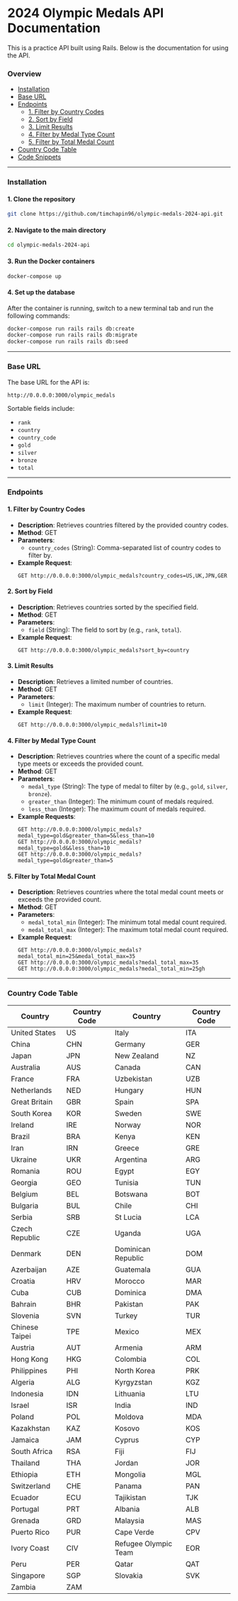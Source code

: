 # 2024 Olympic Medals API Documentation

This is a practice API built using Rails. Below is the documentation for using the API.

### Overview

- [Installation](#installation)
- [Base URL](#base-url)
- [Endpoints](#endpoints)
  - [1. Filter by Country Codes](#1-filter-by-country-codes)
  - [2. Sort by Field](#2-sort-by-field)
  - [3. Limit Results](#3-limit-results)
  - [4. Filter by Medal Type Count](#4-filter-by-medal-type-count)
  - [5. Filter by Total Medal Count](#5-filter-by-total-medal-count)
- [Country Code Table](#country-code-table)
- [Code Snippets](#code-snippets)

---

### Installation

#### 1. Clone the repository
```bash
git clone https://github.com/timchapin96/olympic-medals-2024-api.git
```

#### 2. Navigate to the main directory
```bash
cd olympic-medals-2024-api
```

#### 3. Run the Docker containers
```bash
docker-compose up
```

#### 4. Set up the database
After the container is running, switch to a new terminal tab and run the following commands:

```bash
docker-compose run rails rails db:create
docker-compose run rails rails db:migrate
docker-compose run rails rails db:seed
```

---

### Base URL

The base URL for the API is:
```
http://0.0.0.0:3000/olympic_medals
```

Sortable fields include:
- `rank`
- `country`
- `country_code`
- `gold`
- `silver`
- `bronze`
- `total`

---

### Endpoints

#### 1. Filter by Country Codes

- **Description**: Retrieves countries filtered by the provided country codes.
- **Method**: GET
- **Parameters**:
  - `country_codes` (String): Comma-separated list of country codes to filter by.
- **Example Request**:
  ```http
  GET http://0.0.0.0:3000/olympic_medals?country_codes=US,UK,JPN,GER
  ```

#### 2. Sort by Field

- **Description**: Retrieves countries sorted by the specified field.
- **Method**: GET
- **Parameters**:
  - `field` (String): The field to sort by (e.g., `rank`, `total`).
- **Example Request**:
  ```http
  GET http://0.0.0.0:3000/olympic_medals?sort_by=country
  ```

#### 3. Limit Results

- **Description**: Retrieves a limited number of countries.
- **Method**: GET
- **Parameters**:
  - `limit` (Integer): The maximum number of countries to return.
- **Example Request**:
  ```http
  GET http://0.0.0.0:3000/olympic_medals?limit=10
  ```

#### 4. Filter by Medal Type Count

- **Description**: Retrieves countries where the count of a specific medal type meets or exceeds the provided count.
- **Method**: GET
- **Parameters**:
  - `medal_type` (String): The type of medal to filter by (e.g., `gold`, `silver`, `bronze`).
  - `greater_than` (Integer): The minimum count of medals required.
  - `less_than` (Integer): The maximum count of medals required.
- **Example Requests**:
  ```http
  GET http://0.0.0.0:3000/olympic_medals?medal_type=gold&greater_than=5&less_than=10
  GET http://0.0.0.0:3000/olympic_medals?medal_type=gold&&less_than=10
  GET http://0.0.0.0:3000/olympic_medals?medal_type=gold&greater_than=5
  ```

#### 5. Filter by Total Medal Count

- **Description**: Retrieves countries where the total medal count meets or exceeds the provided count.
- **Method**: GET
- **Parameters**:
  - `medal_total_min` (Integer): The minimum total medal count required.
  - `medal_total_max` (Integer): The maximum total medal count required.
- **Example Request**:
  ```http
  GET http://0.0.0.0:3000/olympic_medals?medal_total_min=25&medal_total_max=35
  GET http://0.0.0.0:3000/olympic_medals?medal_total_max=35
  GET http://0.0.0.0:3000/olympic_medals?medal_total_min=25gh
  ```

---

### Country Code Table

| Country          | Country Code | Country           | Country Code |
|------------------|--------------|-------------------|--------------|
| United States    | US           | Italy             | ITA          |
| China            | CHN          | Germany           | GER          |
| Japan            | JPN          | New Zealand       | NZ           |
| Australia        | AUS          | Canada            | CAN          |
| France           | FRA          | Uzbekistan        | UZB          |
| Netherlands      | NED          | Hungary           | HUN          |
| Great Britain    | GBR          | Spain             | SPA          |
| South Korea      | KOR          | Sweden            | SWE          |
| Ireland          | IRE          | Norway            | NOR          |
| Brazil           | BRA          | Kenya             | KEN          |
| Iran             | IRN          | Greece            | GRE          |
| Ukraine          | UKR          | Argentina         | ARG          |
| Romania          | ROU          | Egypt             | EGY          |
| Georgia          | GEO          | Tunisia           | TUN          |
| Belgium          | BEL          | Botswana          | BOT          |
| Bulgaria         | BUL          | Chile             | CHI          |
| Serbia           | SRB          | St Lucia          | LCA          |
| Czech Republic   | CZE          | Uganda            | UGA          |
| Denmark          | DEN          | Dominican Republic | DOM         |
| Azerbaijan       | AZE          | Guatemala         | GUA          |
| Croatia          | HRV          | Morocco           | MAR          |
| Cuba             | CUB          | Dominica          | DMA          |
| Bahrain          | BHR          | Pakistan          | PAK          |
| Slovenia         | SVN          | Turkey            | TUR          |
| Chinese Taipei   | TPE          | Mexico            | MEX          |
| Austria          | AUT          | Armenia           | ARM          |
| Hong Kong        | HKG          | Colombia          | COL          |
| Philippines      | PHI          | North Korea       | PRK          |
| Algeria          | ALG          | Kyrgyzstan        | KGZ          |
| Indonesia        | IDN          | Lithuania         | LTU          |
| Israel           | ISR          | India             | IND          |
| Poland           | POL          | Moldova           | MDA          |
| Kazakhstan       | KAZ          | Kosovo            | KOS          |
| Jamaica          | JAM          | Cyprus            | CYP          |
| South Africa     | RSA          | Fiji              | FIJ          |
| Thailand         | THA          | Jordan            | JOR          |
| Ethiopia         | ETH          | Mongolia          | MGL          |
| Switzerland      | CHE          | Panama            | PAN          |
| Ecuador          | ECU          | Tajikistan        | TJK          |
| Portugal         | PRT          | Albania           | ALB          |
| Grenada          | GRD          | Malaysia          | MAS          |
| Puerto Rico      | PUR          | Cape Verde        | CPV          |
| Ivory Coast      | CIV          | Refugee Olympic Team | EOR      |
| Peru             | PER          | Qatar             | QAT          |
| Singapore        | SGP          | Slovakia          | SVK          |
| Zambia           | ZAM
